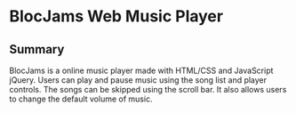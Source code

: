 # BlocJams Web Music Player



## Summary
BlocJams is a online music player made with HTML/CSS and JavaScript jQuery. Users can play and pause music using the song list and player controls. The songs can be skipped using the scroll bar. It also allows users to change the default volume of music.
